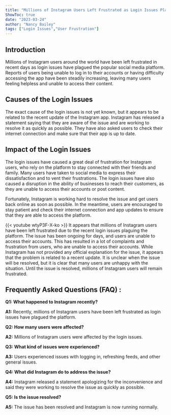 ```yaml
---
title: "Millions of Instagram Users Left Frustrated as Login Issues Plague Platform!"
ShowToc: true 
date: "2023-03-24"
author: "Nancy Bailey" 
tags: ["Login Issues","User Frustration"]
---
```

## Introduction

Millions of Instagram users around the world have been left frustrated in recent days as login issues have plagued the popular social media platform. Reports of users being unable to log in to their accounts or having difficulty accessing the app have been steadily increasing, leaving many users feeling helpless and unable to access their content. 

## Causes of the Login Issues

The exact cause of the login issues is not yet known, but it appears to be related to the recent update of the Instagram app. Instagram has released a statement saying that they are aware of the issue and are working to resolve it as quickly as possible. They have also asked users to check their internet connection and make sure that their app is up to date.

## Impact of the Login Issues

The login issues have caused a great deal of frustration for Instagram users, who rely on the platform to stay connected with their friends and family. Many users have taken to social media to express their dissatisfaction and to vent their frustrations. The login issues have also caused a disruption in the ability of businesses to reach their customers, as they are unable to access their accounts or post content. 

Fortunately, Instagram is working hard to resolve the issue and get users back online as soon as possible. In the meantime, users are encouraged to stay patient and check their internet connection and app updates to ensure that they are able to access the platform.

{{< youtube wtyP3F-X-ko >}} 
It appears that millions of Instagram users have been left frustrated due to the recent login issues plaguing the platform. The issue has been ongoing for days, and users are unable to access their accounts. This has resulted in a lot of complaints and frustration from users, who are unable to access their accounts. While Instagram has not provided any official explanation for the issue, it appears that the problem is related to a recent update. It is unclear when the issue will be resolved, but it is clear that many users are unhappy with the situation. Until the issue is resolved, millions of Instagram users will remain frustrated.

## Frequently Asked Questions (FAQ) :
**Q1: What happened to Instagram recently?**

**A1:** Recently, millions of Instagram users have been left frustrated as login issues have plagued the platform.

**Q2: How many users were affected?**

**A2:** Millions of Instagram users were affected by the login issues.

**Q3: What kind of issues were experienced?**

**A3:** Users experienced issues with logging in, refreshing feeds, and other general issues.

**Q4: What did Instagram do to address the issue?**

**A4:** Instagram released a statement apologizing for the inconvenience and said they were working to resolve the issue as quickly as possible.

**Q5: Is the issue resolved?**

**A5:** The issue has been resolved and Instagram is now running normally.


